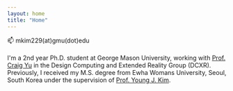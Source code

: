 ```yaml
---
layout: home
title: "Home"
---
```

📫 mkim229(at)gmu(dot)edu
<br />
<br />
I'm a 2nd year Ph.D. student at George Mason University, working with <a href="https://craigyuyu.github.io/home/index.html">Prof. Craig Yu</a> in the Design Computing and Extended Reality Group (DCXR). 
<br />
Previously, I received my M.S. degree from Ewha Womans University, Seoul, South Korea under the supervision of <a href="http://home.ewha.ac.kr/~kimy/">Prof. Young J. Kim</a>.


